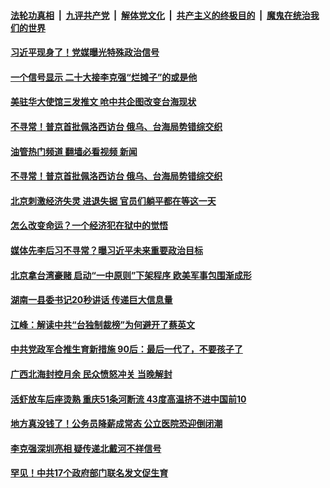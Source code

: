 ####  [法轮功真相](../../../../basic/blob/master/README.md?t=08181801) &nbsp;|&nbsp; [九评共产党](../../../../9ping.md/blob/master/README.md?t=08181801) &nbsp;|&nbsp; [解体党文化](../../../../jtdwh.md/blob/master/README.md?t=08181801)  &nbsp;|&nbsp; [共产主义的终极目的](../../../../gczydzjmd.md/blob/master/README.md?t=08181801) &nbsp;|&nbsp; [魔鬼在统治我们的世界](../../../../mgztzwmdsj.md/blob/master/README.md?t=08181801) 

#### [习近平现身了！党媒曝光特殊政治信号](../pages/soh5/646619.md?t=08181801) 
#### [一个信号显示 二十大接李克强“烂摊子”的或是他](../pages/soh5/646538.md?t=08181801) 
#### [美驻华大使馆三发推文 呛中共企图改变台海现状](../pages/soh5/646535.md?t=08181801) 
#### [不寻常！普京首批佩洛西访台 俄乌、台海局势错综交织](../pages/soh5/646493.md?t=08181801) 
#### [油管热门频道 翻墙必看视频 新闻](http://45.76.130.85:81/youtube.html?08181801)
#### [不寻常！普京首批佩洛西访台 俄乌、台海局势错综交织](../pages/soh5/646493.md?t=08181801) 
#### [北京刺激经济失灵 进退失据 官员们躺平都在等这一天](../pages/soh5/646514.md?t=08181801) 
#### [怎么改变命运？一个经济犯在狱中的觉悟](../pages/soh5/646508.md?t=08181801) 
#### [媒体先李后习不寻常？曝习近平未来重要政治目标](../pages/soh5/646481.md?t=08181801) 
#### [北京拿台湾豪赌 启动“一中原则”下架程序 欧美军事包围渐成形](../pages/soh5/646478.md?t=08181801) 
#### [湖南一县委书记20秒讲话 传递巨大信息量](../pages/soh5/646403.md?t=08181801) 
#### [江峰：解读中共“台独制裁榜”为何避开了蔡英文](../pages/soh5/646472.md?t=08181801) 
#### [中共党政军合推生育新措施 90后：最后一代了，不要孩子了](../pages/soh5/646409.md?t=08181801) 
#### [广西北海封控月余 民众愤怒冲关 当晚解封](../pages/soh5/646400.md?t=08181801) 
#### [活虾放车后座烫熟 重庆51条河断流 43度高温挤不进中国前10](../pages/soh5/646421.md?t=08181801) 
#### [地方真没钱了！公务员降薪成常态 公立医院恐迎倒闭潮](../pages/soh5/646415.md?t=08181801) 
#### [李克强深圳亮相 疑传递北戴河不祥信号](../pages/soh5/646319.md?t=08181801) 
#### [罕见！中共17个政府部门联名发文促生育](../pages/soh5/646307.md?t=08181801) 
<img src='http://gfw-breaker.win/goodnews/indexes/soh5.md' width='0px' height='0px'/>
